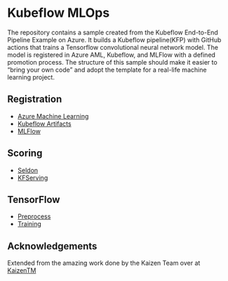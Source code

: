 # Kubeflow MLOps

The repository contains a sample created from the Kubeflow End-to-End Pipeline Example on Azure. It builds a Kubeflow pipeline(KFP) with GitHub actions that trains a Tensorflow convolutional neural network model. The model is registered in Azure AML, Kubeflow, and MLFlow with a defined promotion process. The structure of this sample should make it easier to “bring your own code” and adopt the template for a real-life machine learning project.

## Registration

* [Azure Machine Learning](containers/register-aml)
* [Kubeflow Artifacts](containers/register-kubeflow-artifacts)
* [MLFlow](containers/register-mlflow)

## Scoring

* [Seldon](containers/seldon-score)
* [KFServing](containers/kfservin-score)

## TensorFlow

* [Preprocess](containers/tensorflow-preprocess)
* [Training](containers/tensorflow-training)

## Acknowledgements

Extended from the amazing work done by the Kaizen Team over at [KaizenTM](https://github.com/kaizentm/kubemlops)
